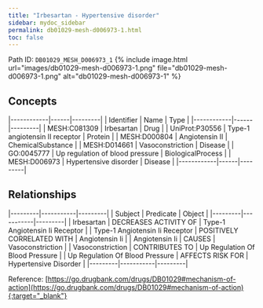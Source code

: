 ```yaml
---
title: "Irbesartan - Hypertensive disorder"
sidebar: mydoc_sidebar
permalink: db01029-mesh-d006973-1.html
toc: false 
---
```



Path ID: `DB01029_MESH_D006973_1`
{% include image.html url="images/db01029-mesh-d006973-1.png" file="db01029-mesh-d006973-1.png" alt="db01029-mesh-d006973-1" %}

## Concepts

|------------|------|---------|
| Identifier | Name | Type    |
|------------|------|---------|
| MESH:C081309 | Irbesartan | Drug |
| UniProt:P30556 | Type-1 angiotensin II receptor | Protein |
| MESH:D000804 | Angiotensin II | ChemicalSubstance |
| MESH:D014661 | Vasoconstriction | Disease |
| GO:0045777 | Up regulation of blood pressure | BiologicalProcess |
| MESH:D006973 | Hypertensive disorder | Disease |
|------------|------|---------|

## Relationships

|---------|-----------|---------|
| Subject | Predicate | Object  |
|---------|-----------|---------|
| Irbesartan | DECREASES ACTIVITY OF | Type-1 Angiotensin Ii Receptor |
| Type-1 Angiotensin Ii Receptor | POSITIVELY CORRELATED WITH | Angiotensin Ii |
| Angiotensin Ii | CAUSES | Vasoconstriction |
| Vasoconstriction | CONTRIBUTES TO | Up Regulation Of Blood Pressure |
| Up Regulation Of Blood Pressure | AFFECTS RISK FOR | Hypertensive Disorder |
|---------|-----------|---------|

Reference: [https://go.drugbank.com/drugs/DB01029#mechanism-of-action](https://go.drugbank.com/drugs/DB01029#mechanism-of-action){:target="_blank"}